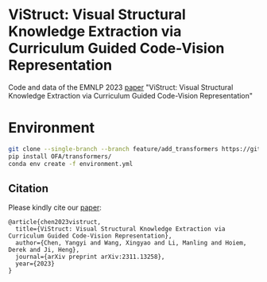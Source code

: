 # ViStruct: Visual Structural Knowledge Extraction via Curriculum Guided Code-Vision Representation
Code and data of the EMNLP 2023 [paper](https://arxiv.org/abs/2311.13258) "ViStruct: Visual Structural Knowledge Extraction via Curriculum Guided Code-Vision Representation"

# Environment
```bash
git clone --single-branch --branch feature/add_transformers https://github.com/OFA-Sys/OFA.git
pip install OFA/transformers/
conda env create -f environment.yml
```


## Citation

Please kindly cite our [paper](https://arxiv.org/abs/2311.13258):

```
@article{chen2023vistruct,
  title={ViStruct: Visual Structural Knowledge Extraction via Curriculum Guided Code-Vision Representation},
  author={Chen, Yangyi and Wang, Xingyao and Li, Manling and Hoiem, Derek and Ji, Heng},
  journal={arXiv preprint arXiv:2311.13258},
  year={2023}
}
```

